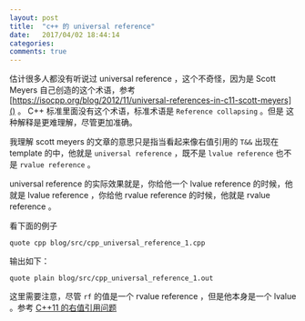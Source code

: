 ```yaml
---
layout: post
title:  "c++ 的 universal reference"
date:   2017/04/02 18:44:14
categories:
comments: true
---
```



估计很多人都没有听说过 universal reference ，这个不奇怪，因为是 Scott
Meyers 自己创造的这个术语，参考
[https://isocpp.org/blog/2012/11/universal-references-in-c11-scott-meyers]()
。 C++ 标准里面没有这个术语，标准术语是 `Reference collapsing` 。但是
这种解释是更难理解，尽管更加准确。



我理解 scott meyers 的文章的意思只是指当看起来像右值引用的 `T&&` 出现在 template 的中，他就是
`universal reference` ，既不是 `lvalue reference` 也不是 `rvalue reference` 。

universal reference 的实际效果就是，你给他一个 lvalue reference 的时候，他就是 lvalue reference ，你给他 rvalue reference 的时候，他就是  rvalue reference 。


看下面的例子

```include
quote cpp blog/src/cpp_universal_reference_1.cpp
```

输出如下：

```include
quote plain blog/src/cpp_universal_reference_1.out
```


这里需要注意，尽管 `rf` 的值是一个 rvalue reference ，但是他本身是一个 lvalue 。参考 [C++11 的右值引用问题](2015-07-08-C-----的右值引用问题.html)
